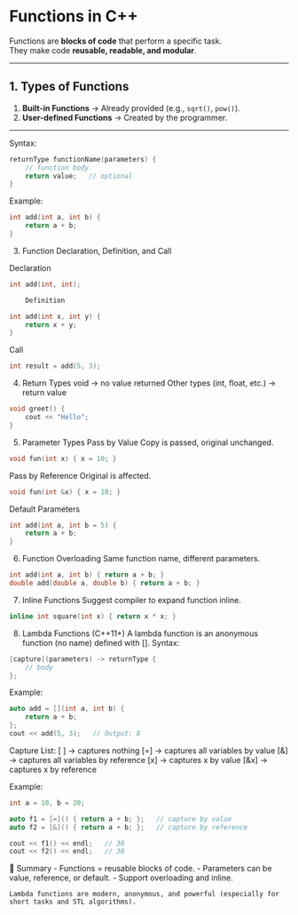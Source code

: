 # Functions in C++

Functions are **blocks of code** that perform a specific task.  
They make code **reusable, readable, and modular**.

---

## 1. Types of Functions

1. **Built-in Functions** → Already provided (e.g., `sqrt()`, `pow()`).  
2. **User-defined Functions** → Created by the programmer.  

---

Syntax:

```cpp
returnType functionName(parameters) {
    // function body
    return value;   // optional
}
```

Example:

```cpp
int add(int a, int b) {
    return a + b;
}
```

3. Function Declaration, Definition, and Call

Declaration

```cpp
int add(int, int);

    Definition

int add(int x, int y) {
    return x + y;
}
```

Call

```cpp
int result = add(5, 3);
```

4. Return Types
    void → no value returned
    Other types (int, float, etc.) → return value

```cpp
void greet() {
    cout << "Hello";
}
```

5. Parameter Types
Pass by Value
Copy is passed, original unchanged.

```cpp
void fun(int x) { x = 10; }
```

Pass by Reference
Original is affected.

```cpp
void fun(int &x) { x = 10; }
```

Default Parameters

```cpp
int add(int a, int b = 5) {
    return a + b;
}
```

6. Function Overloading
Same function name, different parameters.

```cpp
int add(int a, int b) { return a + b; }
double add(double a, double b) { return a + b; }
```

7. Inline Functions
Suggest compiler to expand function inline.

```cpp
inline int square(int x) { return x * x; }
```

8. Lambda Functions (C++11+)
A lambda function is an anonymous function (no name) defined with [].
Syntax:

```cpp
[capture](parameters) -> returnType {
    // body
};
```

Example:

```cpp
auto add = [](int a, int b) {
    return a + b;
};
cout << add(5, 3);   // Output: 8
```

Capture List:
    [ ] → captures nothing
    [=] → captures all variables by value
    [&] → captures all variables by reference
    [x] → captures x by value
    [&x] → captures x by reference

Example:

```cpp
int a = 10, b = 20;

auto f1 = [=]() { return a + b; };   // capture by value
auto f2 = [&]() { return a + b; };   // capture by reference

cout << f1() << endl;   // 30
cout << f2() << endl;   // 30
```

📌 Summary
    - Functions = reusable blocks of code.
    - Parameters can be value, reference, or default.
    - Support overloading and inline.

    Lambda functions are modern, anonymous, and powerful (especially for short tasks and STL algorithms).
